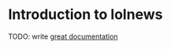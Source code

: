 # Introduction to lolnews

TODO: write [great documentation](http://jacobian.org/writing/great-documentation/what-to-write/)

